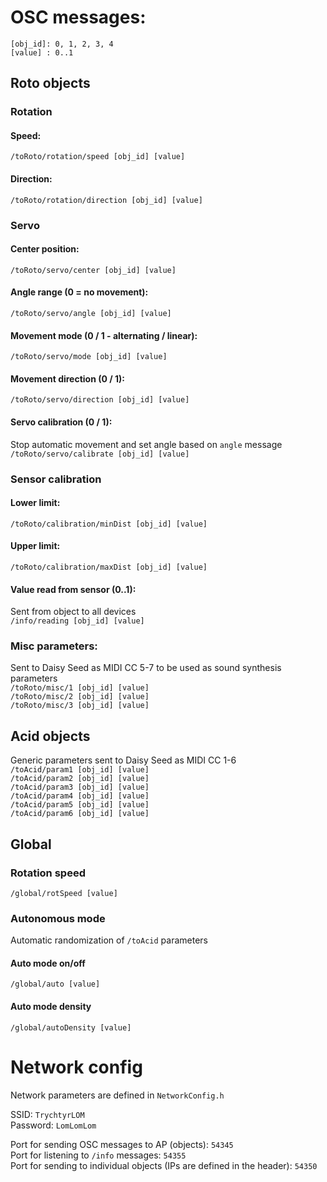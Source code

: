 # OSC messages:
    [obj_id]: 0, 1, 2, 3, 4
    [value] : 0..1

## Roto objects

### Rotation
#### Speed:
`/toRoto/rotation/speed [obj_id] [value]`  
#### Direction:
`/toRoto/rotation/direction [obj_id] [value]`  

### Servo
#### Center position:  
`/toRoto/servo/center [obj_id] [value]`  
#### Angle range (0 = no movement):  
`/toRoto/servo/angle [obj_id] [value]`  
#### Movement mode (0 / 1 - alternating / linear):  
`/toRoto/servo/mode [obj_id] [value]`  
#### Movement direction (0 / 1):  
`/toRoto/servo/direction [obj_id] [value]`  
#### Servo calibration (0 / 1):
Stop automatic movement and set angle based on `angle` message  
`/toRoto/servo/calibrate [obj_id] [value]`  

### Sensor calibration
#### Lower limit:
`/toRoto/calibration/minDist [obj_id] [value]`  
#### Upper limit:
`/toRoto/calibration/maxDist [obj_id] [value]`  

#### Value read from sensor (0..1):
Sent from object to all devices  
`/info/reading [obj_id] [value]`  

### Misc parameters:
Sent to Daisy Seed as MIDI CC 5-7 to be used as sound synthesis parameters  
`/toRoto/misc/1 [obj_id] [value]`  
`/toRoto/misc/2 [obj_id] [value]`  
`/toRoto/misc/3 [obj_id] [value]`  

## Acid objects

Generic parameters sent to Daisy Seed as MIDI CC 1-6  
`/toAcid/param1 [obj_id] [value]`  
`/toAcid/param2 [obj_id] [value]`  
`/toAcid/param3 [obj_id] [value]`  
`/toAcid/param4 [obj_id] [value]`  
`/toAcid/param5 [obj_id] [value]`  
`/toAcid/param6 [obj_id] [value]`  

## Global
### Rotation speed
`/global/rotSpeed [value]`
### Autonomous mode
Automatic randomization of `/toAcid` parameters
#### Auto mode on/off
`/global/auto [value]`
#### Auto mode density
`/global/autoDensity [value]`

# Network config

Network parameters are defined in `NetworkConfig.h`

SSID: `TrychtyrLOM`  
Password: `LomLomLom`  
  
Port for sending OSC messages to AP (objects): `54345`  
Port for listening to `/info` messages: `54355`  
Port for sending to individual objects (IPs are defined in the header): `54350`  
